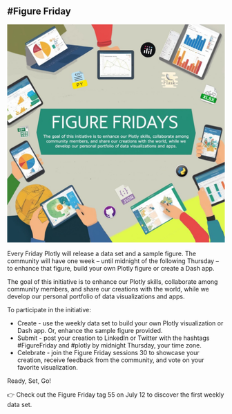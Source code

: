 ## #Figure Friday


![logo](/assets/Figure_Fridays_banner.jpg)

Every Friday Plotly will release a data set and a sample figure. The community will have one week – until midnight of the following Thursday – to enhance that figure, build your own Plotly figure or create a Dash app.

The goal of this initiative is to enhance our Plotly skills, collaborate among community members, and share our creations with the world, while we develop our personal portfolio of data visualizations and apps.

To participate in the initiative:

- Create - use the weekly data set to build your own Plotly visualization or Dash app. Or, enhance the sample figure provided.
- Submit - post your creation to LinkedIn or Twitter with the hashtags #FigureFriday and #plotly by midnight Thursday, your time zone.
- Celebrate - join the Figure Friday sessions 30 to showcase your creation, receive feedback from the community, and vote on your favorite visualization.

Ready, Set, Go!

👉 Check out the Figure Friday tag 55 on July 12 to discover the first weekly data set.
